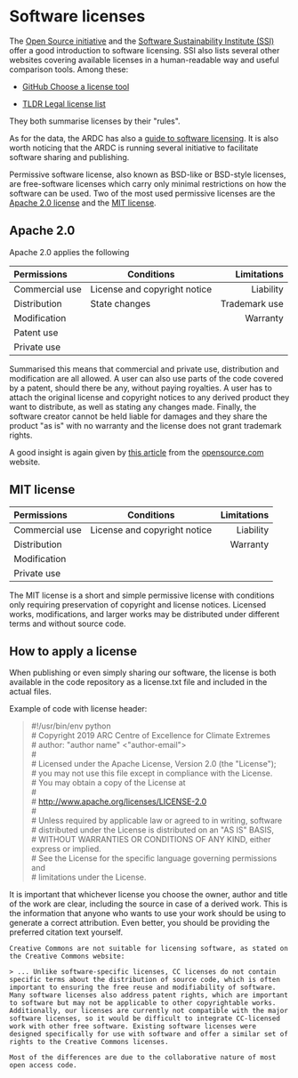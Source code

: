 # Software licenses
The [Open Source initiative](https://opensource.org/licenses) and the [Software Sustainability Institute (SSI)](https://software.ac.uk/resources/guides/choosing-open-source-licence?_ga=2.23847290.1503282406.1562136302-1313042888.1562136302) offer a good introduction to software licensing. SSI also lists several other websites covering available licenses in a human-readable way and useful comparison tools. Among these:

* [GitHub Choose a license tool](https://choosealicense.com/licenses/)

* [TLDR Legal license list](https://tldrlegal.com/licenses/browse)

They both summarise licenses by their "rules".

As for the data, the ARDC has also a [guide to software licensing](https://ardc.edu.au/resource/research-software-rights-management-guide/). It is also worth noticing that the ARDC is running several initiative to facilitate software sharing and publishing.

Permissive software license, also known as BSD-like or BSD-style licenses, are free-software licenses which carry only minimal restrictions on how the software can be used. 
Two of the most used permissive licenses are the [Apache 2.0 license](https://www.apache.org/licenses/LICENSE-2.0) and the [MIT license](https://choosealicense.com/licenses/mit/).

## Apache 2.0

Apache 2.0 applies the following

| Permissions | Conditions | Limitations |
| :---------- | ---------- | ----------: |
| Commercial use | License and copyright notice | Liability |
| Distribution | State changes | Trademark use |
| Modification | | Warranty |
| Patent use |  | |
| Private use | | |

Summarised this means that commercial and private use, distribution and modification are all allowed. A user can also use parts of the code covered by a patent, should there be any, without paying royalties. A user has to attach the original license and copyright notices to any derived product they want to distribute, as well as stating any changes made. Finally, the software creator cannot be held liable for damages and they share the product "as is" with no warranty and the license does not grant trademark rights.

A good insight is again given by [this article](https://opensource.com/article/18/2/how-make-sense-apache-2-patent-license) from the [opensource.com](https://opensource.com/) website.

## MIT license

| Permissions | Conditions | Limitations |
| :---------- | ---------- | ----------: |
| Commercial use | License and copyright notice | Liability |
| Distribution | | Warranty |
| Modification | | |
| Private use | | |

The MIT license is a short and simple permissive license with conditions only requiring preservation of copyright and license notices. Licensed works, modifications, and larger works may be distributed under different terms and without source code.
 
## How to apply a license

When publishing or even simply sharing our software, the license is both available in the code repository as a license.txt file and included in the actual files.

Example of code with license header:

> \#!/usr/bin/env python <br>
> \# Copyright 2019 ARC Centre of Excellence for Climate Extremes  <br>
> \# author: "author name" <"author-email">  <br>
> \#  <br>
> \# Licensed under the Apache License, Version 2.0 (the "License");  <br>
> \# you may not use this file except in compliance with the License.  <br>
> \# You may obtain a copy of the License at  <br>
> \#  <br>
> \#     http://www.apache.org/licenses/LICENSE-2.0  <br>
> \#  <br>
> \# Unless required by applicable law or agreed to in writing, software  <br>
> \# distributed under the License is distributed on an "AS IS" BASIS,  <br>
> \# WITHOUT WARRANTIES OR CONDITIONS OF ANY KIND, either express or implied.  <br>
> \# See the License for the specific language governing permissions and  <br>
> \# limitations under the License.

It is important that whichever license you choose the owner, author and title of the work are clear, including the source in case of a derived work. This is the information that anyone who wants to use your work should be using to generate a correct attribution. Even better, you should be providing the preferred citation text yourself.

```{warning}
Creative Commons are not suitable for licensing software, as stated on the Creative Commons website:

> ... Unlike software-specific licenses, CC licenses do not contain specific terms about the distribution of source code, which is often important to ensuring the free reuse and modifiability of software. Many software licenses also address patent rights, which are important to software but may not be applicable to other copyrightable works. Additionally, our licenses are currently not compatible with the major software licenses, so it would be difficult to integrate CC-licensed work with other free software. Existing software licenses were designed specifically for use with software and offer a similar set of rights to the Creative Commons licenses.

Most of the differences are due to the collaborative nature of most open access code.
```

